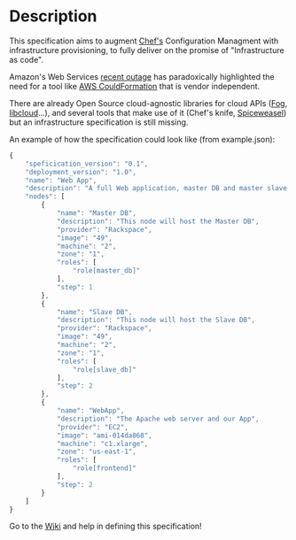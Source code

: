 Description
===========
This specification aims to augment [Chef's](http://wiki.opscode.com/display/chef/Home) Configuration Managment with infrastructure provisioning, to fully deliver on the promise of "Infrastructure as code".

Amazon's Web Services [recent outage](http://agilesysadmin.net/ec2-outage-lessons) has paradoxically highlighted the need for a tool like [AWS CouldFormation](http://aws.amazon.com/documentation/cloudformation/) that is vendor independent.

There are already Open Source cloud-agnostic libraries for cloud APIs ([Fog](https://github.com/geemus/fog), [libcloud](http://incubator.apache.org/libcloud/)...), and several tools that make use of it (Chef's knife, [Spiceweasel](https://github.com/mattray/spiceweasel)) but an infrastructure specification is still missing.

An example of how the specification could look like (from example.json):

```javascript
{
    "speficication_version": "0.1",
    "deployment_version": "1.0",
    "name": "Web App",
    "description": "A full Web application, master DB and master slave deployment",
    "nodes": [
        {
            "name": "Master DB",
            "description": "This node will host the Master DB",
            "provider": "Rackspace",
            "image": "49",
            "machine": "2",
            "zone": "1",
            "roles": [
                "role[master_db]"
            ],
            "step": 1
        },
        {
            "name": "Slave DB",
            "description": "This node will host the Slave DB",
            "provider": "Rackspace",
            "image": "49",
            "machine": "2",
            "zone": "1",
            "roles": [
                "role[slave_db]"
            ],
            "step": 2
        },
        {
            "name": "WebApp",
            "description": "The Apache web server and our App",
            "provider": "EC2",
            "image": "ami-014da868",
            "machine": "c1.xlarge",
            "zone": "us-east-1",
            "roles": [
                "role[frontend]"
            ],
            "step": 2
        }
    ]
}
```

Go to the [Wiki](https://github.com/tobami/Chef-Deployments-Specification/wiki) and help in defining this specification!
